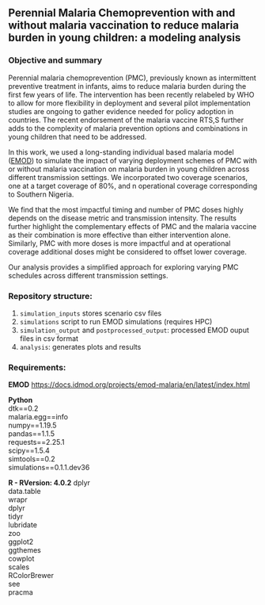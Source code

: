## Perennial Malaria Chemoprevention with and without malaria vaccination to reduce malaria burden in young children: a modeling analysis

### Objective and summary
Perennial malaria chemoprevention (PMC), previously known as intermittent preventive treatment in infants, aims to reduce malaria burden during the first few years of life. The intervention has been recently relabeled by WHO to allow for more flexibility in deployment and several pilot implementation studies are ongoing to gather evidence needed for policy adoption in countries. 
The recent endorsement of the malaria vaccine RTS,S further adds to the complexity of malaria prevention options and combinations in young children that need to be addressed.

In this work, we used a long-standing individual based malaria model ([EMOD](https://docs.idmod.org/projects/emod-malaria/en/latest/index.html)) to simulate the impact of varying deployment schemes of PMC with or without malaria vaccination on malaria burden in young children across different transmission settings. 
We incorporated two coverage scenarios, one at a target coverage of 80%, and n operational coverage corresponding to Southern Nigeria.  

We find that the most impactful timing and number of PMC doses highly depends on the disease metric and transmission intensity. 
The results further highlight the complementary effects of PMC and the malaria vaccine as their combination is more effective than either intervention alone. 
Similarly, PMC with more doses is more impactful and at operational coverage additional doses might be considered to offset lower coverage.

Our analysis provides a simplified approach for exploring varying PMC schedules across different transmission settings. 

### Repository structure:  
1. `simulation_inputs` stores scenario csv files 
2. `simulations` script to run EMOD simulations (requires HPC)
3. `simulation_output` and `postprocessed_output`: processed EMOD ouput files in csv format
4. `analysis`: generates plots and results 


### Requirements:


**EMOD**
https://docs.idmod.org/projects/emod-malaria/en/latest/index.html

**Python**   
dtk==0.2  
malaria.egg==info  
numpy==1.19.5  
pandas==1.1.5  
requests==2.25.1  
scipy==1.5.4  
simtools==0.2  
simulations==0.1.1.dev36  


**R - RVersion: 4.0.2**
dplyr  
data.table  
wrapr  
dplyr  
tidyr  
lubridate  
zoo  
ggplot2  
ggthemes  
cowplot  
scales  
RColorBrewer  
see  
pracma  



